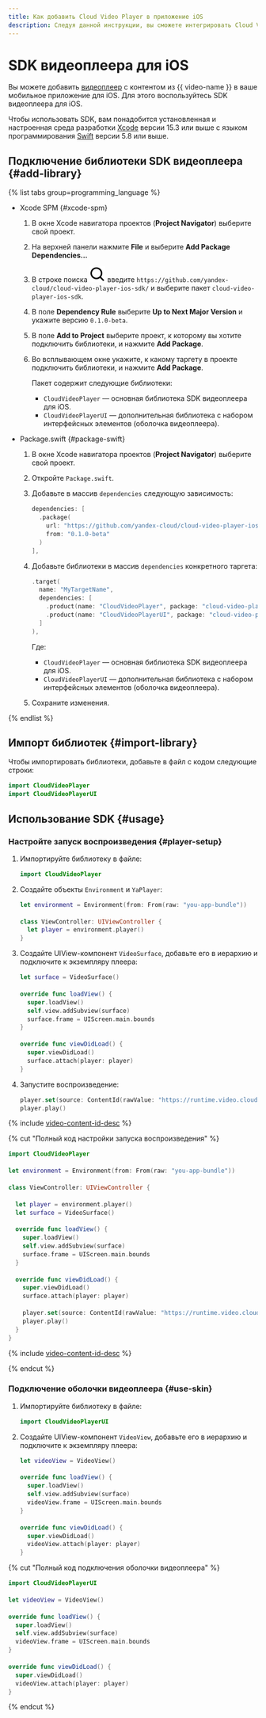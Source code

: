 ```yaml
---
title: Как добавить Cloud Video Player в приложение iOS
description: Следуя данной инструкции, вы сможете интегрировать Cloud Video Player в ваше мобильное приложение для iOS.
---
```


# SDK видеоплеера для iOS

Вы можете добавить [видеоплеер](../concepts/player.md) с контентом из {{ video-name }} в ваше мобильное приложение для iOS. Для этого воспользуйтесь SDK видеоплеера для iOS.

Чтобы использовать SDK, вам понадобится установленная и настроенная среда разработки [Xcode](https://developer.apple.com/xcode/) версии 15.3 или выше с языком программирования [Swift](https://www.swift.org/install/macos/) версии 5.8 или выше.

## Подключение библиотеки SDK видеоплеера {#add-library}

{% list tabs group=programming_language %}

- Xcode SPM {#xcode-spm}

  1. В окне Xcode навигатора проектов (**Project Navigator**) выберите свой проект. 
  1. На верхней панели нажмите **File** и выберите **Add Package Dependencies...**
  1. В строке поиска ![image](../../_assets/console-icons/magnifier.svg) введите `https://github.com/yandex-cloud/cloud-video-player-ios-sdk/` и выберите пакет `cloud-video-player-ios-sdk`.
  1. В поле **Dependency Rule** выберите **Up to Next Major Version** и укажите версию `0.1.0-beta`.
  1. В поле **Add to Project** выберите проект, к которому вы хотите подключить библиотеки, и нажмите **Add Package**.
  1. Во всплывающем окне укажите, к какому таргету в проекте подключить библиотеки, и нажмите **Add Package**.
      
      Пакет содержит следующие библиотеки:
      * `CloudVideoPlayer` — основная библиотека SDK видеоплеера для iOS.
      * `CloudVideoPlayerUI` — дополнительная библиотека с набором интерфейсных элементов (оболочка видеоплеера).

- Package.swift {#package-swift}

  1. В окне Xcode навигатора проектов (**Project Navigator**) выберите свой проект.
  1. Откройте `Package.swift`.
  1. Добавьте в массив `dependencies` следующую зависимость:

      ```swift
      dependencies: [
        .package(
          url: "https://github.com/yandex-cloud/cloud-video-player-ios-sdk/",
          from: "0.1.0-beta"
        )
      ],
      ```

  1. Добавьте библиотеки в массив `dependencies` конкретного таргета:

      ```swift
      .target(
        name: "MyTargetName",
        dependencies: [
          .product(name: "CloudVideoPlayer", package: "cloud-video-player-ios-sdk"),
          .product(name: "CloudVideoPlayerUI", package: "cloud-video-player-ios-sdk")
        ]
      ),
      ```

      Где:
      * `CloudVideoPlayer` — основная библиотека SDK видеоплеера для iOS.
      * `CloudVideoPlayerUI` — дополнительная библиотека с набором интерфейсных элементов (оболочка видеоплеера).

  1. Сохраните изменения.

{% endlist %}


## Импорт библиотек {#import-library}

Чтобы импортировать библиотеки, добавьте в файл с кодом следующие строки:

```swift
import CloudVideoPlayer
import CloudVideoPlayerUI
```

## Использование SDK {#usage}

### Настройте запуск воспроизведения {#player-setup}

1. Импортируйте библиотеку в файле:

    ```swift
    import CloudVideoPlayer
    ```

1. Создайте объекты `Environment` и `YaPlayer`:

    ```swift
    let environment = Environment(from: From(raw: "you-app-bundle"))

    class ViewController: UIViewController {
      let player = environment.player()
    }
    ```

1. Создайте UIView-компонент `VideoSurface`, добавьте его в иерархию и подключите к экземпляру плеера:

    ```swift
    let surface = VideoSurface()

    override func loadView() {
      super.loadView()
      self.view.addSubview(surface)
      surface.frame = UIScreen.main.bounds
    }

    override func viewDidLoad() {
      super.viewDidLoad()
      surface.attach(player: player)
    }
    ```

1. Запустите воспроизведение:

    ```swift
    player.set(source: ContentId(rawValue: "https://runtime.video.cloud.yandex.net/player/..."))
    player.play()
    ```

{% include [video-content-id-desc](../../_includes/video/video-content-id-desc.md) %}

{% cut "Полный код настройки запуска воспроизведения" %}

```swift
import CloudVideoPlayer

let environment = Environment(from: From(raw: "you-app-bundle"))

class ViewController: UIViewController {

  let player = environment.player()
  let surface = VideoSurface()

  override func loadView() {
    super.loadView()
    self.view.addSubview(surface)
    surface.frame = UIScreen.main.bounds
  }

  override func viewDidLoad() {
    super.viewDidLoad()
    surface.attach(player: player)

    player.set(source: ContentId(rawValue: "https://runtime.video.cloud.yandex.net/player/..."))
    player.play()
  }
}
```

{% include [video-content-id-desc](../../_includes/video/video-content-id-desc.md) %}

{% endcut %}

### Подключение оболочки видеоплеера {#use-skin}

1. Импортируйте библиотеку в файле:

    ```swift
    import CloudVideoPlayerUI
    ```

1. Создайте UIView-компонент `VideoView`, добавьте его в иерархию и подключите к экземпляру плеера:

    ```swift
    let videoView = VideoView()

    override func loadView() {
      super.loadView()
      self.view.addSubview(surface)
      videoView.frame = UIScreen.main.bounds
    }

    override func viewDidLoad() {
      super.viewDidLoad()
      videoView.attach(player: player)
    }
    ```

{% cut "Полный код подключения оболочки видеоплеера" %}

```swift
import CloudVideoPlayerUI

let videoView = VideoView()

override func loadView() {
  super.loadView()
  self.view.addSubview(surface)
  videoView.frame = UIScreen.main.bounds
}

override func viewDidLoad() {
  super.viewDidLoad()
  videoView.attach(player: player)
}
```

{% endcut %}